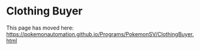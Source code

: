 # Clothing Buyer

This page has moved here: https://pokemonautomation.github.io/Programs/PokemonSV/ClothingBuyer.html

